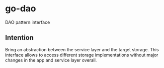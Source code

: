 # go-dao
DAO pattern interface

## Intention
Bring an abstraction between the service layer and the target storage. This interface 
allows to access different storage implementations without major changes in the app and service layer overall.
